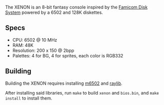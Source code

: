 The XENON is an 8-bit fantasy console inspired by the [Famicom Disk System](https://en.wikipedia.org/wiki/Famicom_Disk_System) powered by a 6502 and 128K diskettes.

## Specs

- CPU: 6502 @ 10 MHz
- RAM: 48K
- Resolution: 200 x 150 @ 2bpp
- Palettes: 4 for BG, 4 for sprites, each color is RGB332

## Building

Building the XENON requires installing [m6502](https://github.com/redcode/6502) and [raylib](https://github.com/raysan5/raylib).

After installing said libraries, run `make` to build `xenon` and `bios.bin`, and `make install` to install them.
